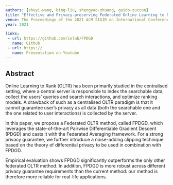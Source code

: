 ```yaml
---
authors: [shuyi-wang, bing-liu, shengyao-zhuang, guido-zuccon]
title: "Effective and Privacy-preserving Federated Online Learning to Rank"
venue: The Proceedings of the 2021 ACM SIGIR on International Conference on Theory of Information Retrieval (ICTIR 2021)
year: 2021

links:
 - url: https://github.com/ielab/FPDGD
   name: Github
 - url: https://
   name: Presentation on Youtube 
---
```


## Abstract

Online Learning to Rank (OLTR) has been primarily studied in the centralised setting, where a central server is responsible to index the searchable data, collect the users’ queries and search interactions, and optimize ranking models. A drawback of such as a centralised OLTR paradigm is that it cannot guarantee user’s privacy as all data (both the searchable one and the one related to user interactions) is collected by the server.

In this paper, we propose a Federated OLTR method, called FPDGD, which leverages the state-of-the-art Pairwise Differentiable Gradient Descent (PDGD) and casts it with the Federated Averaging framework. For a strong privacy guarantee, we further introduce a noise-adding clipping technique based on the theory of differential privacy to be used in combination with FPDGD.

Empirical evaluation shows FPDGD significantly outperforms the only other federated OLTR method. In addition, FPDGD is more robust across different privacy guarantee requirements than the current method: our method is therefore more reliable for real-life applications.
